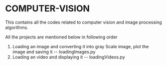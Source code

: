 # COMPUTER-VISION

This contains all the codes related to computer vision and image processing algorithms.

All the projects are mentioned below in following order

1. Loading an image and converting it into gray Scale image, plot the image and saving it -- loadingImages.py
2. Loading an video and displaying it  -- loadingVideos.py


